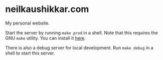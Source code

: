 
# neilkaushikkar.com
My personal website.

Start the server by running `make prod` in a shell. Note that this requires the GNU `make` utility. You can install it [here](https://www.gnu.org/software/make/#:~:text=147%20k%20characters\).-,Downloading%20Make,-Make%20can%20be).

There is also a debug server for local development. Run `make debug` in a shell to start this server. 